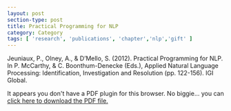 ```yaml
---
layout: post
section-type: post
title: Practical Programming for NLP
category: Category
tags: [ 'research', 'publications', 'chapter','nlp','gift' ]
---
```

Jeuniaux, P., Olney, A., & D’Mello, S. (2012). Practical Programming for NLP. In P. McCarthy, & C. Boonthum-Denecke (Eds.), Applied Natural Language Processing: Identification, Investigation and Resolution (pp. 122-156). IGI Global. 

<object data="https://blogs.memphis.edu/aolney/files/2019/10/Jeuniaux_Olney_DMello_FINAL_check.pdf" type="application/pdf" width="100%" height="600px">
 
  <p>It appears you don't have a PDF plugin for this browser.
  No biggie... you can <a href="https://blogs.memphis.edu/aolney/files/2019/10/Jeuniaux_Olney_DMello_FINAL_check.pdf">click here to
  download the PDF file.</a></p>
  
</object>
